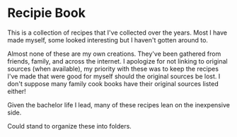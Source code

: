 # Recipie Book
This is a collection of recipes that I've collected over the years. Most I have 
made myself, some looked interesting but I haven't gotten around to.

Almost none of these are my own creations. They've been gathered from friends, 
family, and across the internet. I apologize for not linking to original sources 
(when available), my priority with these was to keep the recipes I've made that 
were good for myself should the original sources be lost. I don't suppose many 
family cook books have their original sources listed either!

Given the bachelor life I lead, many of these recipes lean on the inexpensive 
side.

Could stand to organize these into folders.